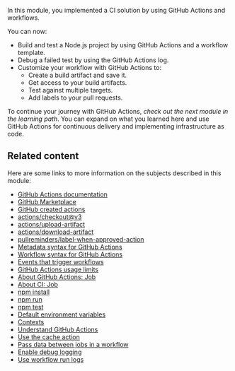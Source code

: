 In this module, you implemented a CI solution by using GitHub Actions and workflows. 

You can now:

- Build and test a Node.js project by using GitHub Actions and a workflow template.
- Debug a failed test by using the GitHub Actions log.
- Customize your workflow with GitHub Actions to:
  - Create a build artifact and save it.
  - Get access to your build artifacts.
  - Test against multiple targets.
  - Add labels to your pull requests.

To continue your journey with GitHub Actions, *check out the next module in the learning path*. You can expand on what you learned here and use GitHub Actions for continuous delivery and implementing infrastructure as code.

## Related content

Here are some links to more information on the subjects described in this module:

- [GitHub Actions documentation](https://docs.github.com/actions?azure-portal=true)
- [GitHub Marketplace](https://github.com/marketplace?type=actions&azure-portal=true)
- [GitHub created actions](https://github.com/actions?azure-portal=true)
- [actions/checkout@v3](https://github.com/actions/checkout?azure-portal=true)
- [actions/upload-artifact](https://github.com/actions/upload-artifact?azure-portal=true)
- [actions/download-artifact](https://github.com/actions/download-artifact?azure-portal=true)
- [pullreminders/label-when-approved-action](https://github.com/pullreminders/label-when-approved-action?azure-portal=true)
- [Metadata syntax for GitHub Actions](https://docs.github.com/actions/creating-actions/metadata-syntax-for-github-actions?azure-portal=true)
- [Workflow syntax for GitHub Actions](https://docs.github.com/actions/using-workflows/workflow-syntax-for-github-actions?azure-portal=true)
- [Events that trigger workflows](https://help.github.com/articles/events-that-trigger-workflows?azure-portal=true)
- [GitHub Actions usage limits](https://docs.github.com/actions/learn-github-actions/usage-limits-billing-and-administration?azure-portal=true)
- [About GitHub Actions: Job](https://docs.github.com/actions/writing-workflows)
- [About CI: Job](https://help.github.com/articles/about-continuous-integration#job?azure-portal=true)
- [npm install](https://docs.npmjs.com/cli/v10/commands/npm-install)
- [npm run](https://docs.npmjs.com/cli/v10/commands/npm-run-script)
- [npm test](https://docs.npmjs.com/cli/v10/commands/npm-test)
- [Default environment variables](https://docs.github.com/actions/writing-workflows/choosing-what-your-workflow-does/store-information-in-variables#default-environment-variables)
- [Contexts](https://docs.github.com/actions/writing-workflows/choosing-what-your-workflow-does/accessing-contextual-information-about-workflow-runs#contexts)
- [Understand GitHub Actions](https://docs.github.com/actions/about-github-actions/understanding-github-actions)
- [Use the cache action](https://docs.github.com/actions/guides/caching-dependencies-to-speed-up-workflows#using-the-cache-action)
- [Pass data between jobs in a workflow](https://docs.github.com/actions/guides/storing-workflow-data-as-artifacts#passing-data-between-jobs-in-a-workflow)
- [Enable debug logging](https://docs.github.com/actions/managing-workflow-runs/enabling-debug-logging#enabling-step-debug-logging)
- [Use workflow run logs](https://docs.github.com/actions/managing-workflow-runs/using-workflow-run-logs#searching-logs)
